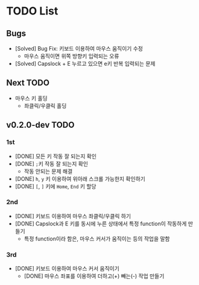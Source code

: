 # TODO List

## Bugs

- [Solved] Bug Fix: 키보드 이용하여 마우스 움직이기 수정
  - 마우스 움직이면 위쪽 방향키 입력되는 오류
- [Solved] Capslock + E 누르고 있으면 e키 반복 입력되는 문제

## Next TODO

- 마우스 키 홀딩
  - 좌클릭/우클릭 홀딩

## v0.2.0-dev TODO

### 1st

- [DONE] 모든 키 작동 잘 되는지 확인
- [DONE] `;`키 작동 잘 되는지 확인
  - 작동 안되는 문제 해결
- [DONE] `h`, `y` 키 이용하여 위아래 스크롤 가능한지 확인하기
- [DONE] `[`, `]` 키에 `Home`, `End` 키 할당

### 2nd

- [DONE] 키보드 이용하여 마우스 좌클릭/우클릭 하기
- [DONE] Capslock과 E 키를 동시에 누른 상태에서 특정 function이 작동하게 만들기
  - 특정 function이라 함은, 마우스 커서가 움직이는 등의 작업을 말함

### 3rd

- [DONE] 키보드 이용하여 마우스 커서 움직이기
  - [DONE] 마우스 좌표를 이용하여 더하고(+) 빼는(-) 작업 만들기
